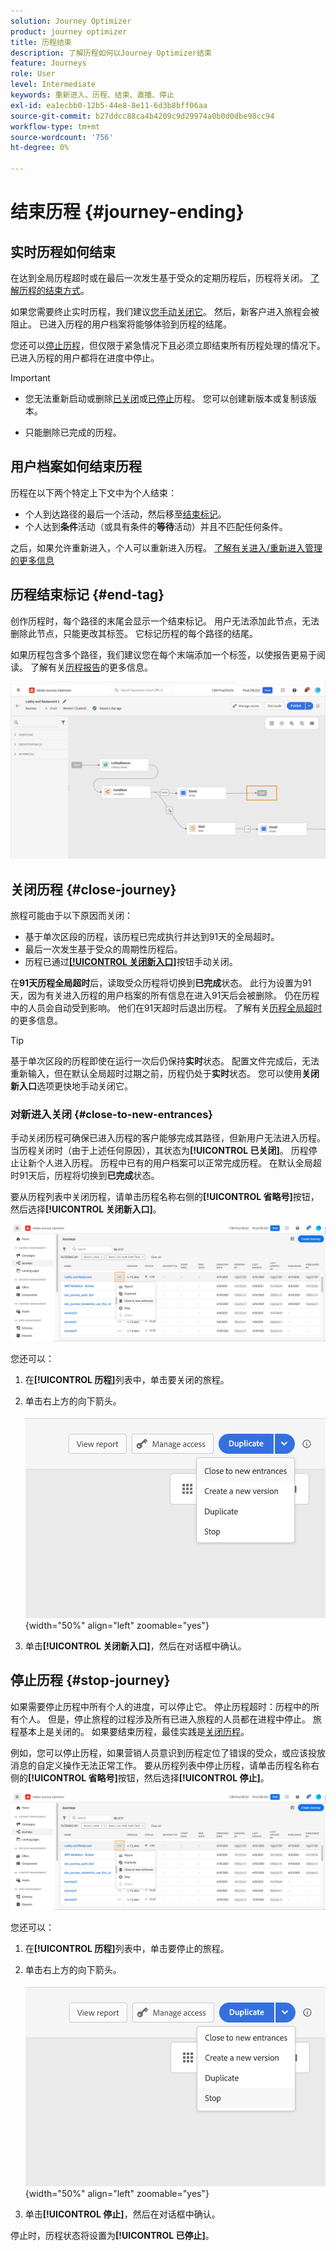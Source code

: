 ```yaml
---
solution: Journey Optimizer
product: journey optimizer
title: 历程结束
description: 了解历程如何以Journey Optimizer结束
feature: Journeys
role: User
level: Intermediate
keywords: 重新进入、历程、结束、直播、停止
exl-id: ea1ecbb0-12b5-44e8-8e11-6d3b8bff06aa
source-git-commit: b27ddcc88ca4b4209c9d29974a0b0d0dbe98cc94
workflow-type: tm+mt
source-wordcount: '756'
ht-degree: 0%

---
```


# 结束历程 {#journey-ending}

## 实时历程如何结束

在达到全局历程超时或在最后一次发生基于受众的定期历程后，历程将关闭。 [了解历程的结束方式](#close-journey)。

如果您需要终止实时历程，我们建议[您手动关闭它](#close-to-new-entrances)。 然后，新客户进入旅程会被阻止。 已进入历程的用户档案将能够体验到历程的结尾。

您还可以[停止历程](#stop-journey)，但仅限于紧急情况下且必须立即结束所有历程处理的情况下。 已进入历程的用户都将在进度中停止。

>[!IMPORTANT]
>
>* 您无法重新启动或删除[已关闭](#close-journey)或[已停止](#stop-journey)历程。 您可以创建新版本或复制该版本。
>
>* 只能删除已完成的历程。

## 用户档案如何结束历程

历程在以下两个特定上下文中为个人结束：

* 个人到达路径的最后一个活动，然后移至[结束标记](#end-tag)。
* 个人达到&#x200B;**条件**&#x200B;活动（或具有条件的&#x200B;**等待**&#x200B;活动）并且不匹配任何条件。

之后，如果允许重新进入，个人可以重新进入历程。 [了解有关进入/重新进入管理的更多信息](../building-journeys/journey-properties.md#entrance)

## 历程结束标记 {#end-tag}

创作历程时，每个路径的末尾会显示一个结束标记。 用户无法添加此节点，无法删除此节点，只能更改其标签。 它标记历程的每个路径的结尾。

如果历程包含多个路径，我们建议您在每个末端添加一个标签，以使报告更易于阅读。 了解有关[历程报告](../reports/live-report.md)的更多信息。

![](assets/journey-end.png)

## 关闭历程 {#close-journey}

旅程可能由于以下原因而关闭：

* 基于单次区段的历程，该历程已完成执行并达到91天的全局超时。
* 最后一次发生基于受众的周期性历程后。
* 历程已通过[**[!UICONTROL 关闭新入口]**](#close-to-new-entrances)按钮手动关闭。

在&#x200B;**91天历程全局超时**&#x200B;后，读取受众历程将切换到&#x200B;**已完成**&#x200B;状态。 此行为设置为91天，因为有关进入历程的用户档案的所有信息在进入91天后会被删除。 仍在历程中的人员会自动受到影响。 他们在91天超时后退出历程。  了解有关[历程全局超时](../building-journeys/journey-properties.md#global_timeout)的更多信息。

>[!TIP]
>
>基于单次区段的历程即使在运行一次后仍保持&#x200B;**实时**&#x200B;状态。 配置文件完成后，无法重新输入，但在默认全局超时过期之前，历程仍处于&#x200B;**实时**&#x200B;状态。 您可以使用&#x200B;**关闭新入口**&#x200B;选项更快地手动关闭它。

### 对新进入关闭 {#close-to-new-entrances}

手动关闭历程可确保已进入历程的客户能够完成其路径，但新用户无法进入历程。 当历程关闭时（由于上述任何原因），其状态为&#x200B;**[!UICONTROL 已关闭]**。 历程停止让新个人进入历程。 历程中已有的用户档案可以正常完成历程。 在默认全局超时91天后，历程将切换到&#x200B;**已完成**&#x200B;状态。

要从历程列表中关闭历程，请单击历程名称右侧的&#x200B;**[!UICONTROL 省略号]**&#x200B;按钮，然后选择&#x200B;**[!UICONTROL 关闭新入口]**。

![](assets/journey-finish-quick-action.png)

您还可以：

1. 在&#x200B;**[!UICONTROL 历程]**&#x200B;列表中，单击要关闭的旅程。
1. 单击右上方的向下箭头。

   ![](assets/finish_drop_down_list.png){width="50%" align="left" zoomable="yes"}

1. 单击&#x200B;**[!UICONTROL 关闭新入口]**，然后在对话框中确认。




## 停止历程 {#stop-journey}

如果需要停止历程中所有个人的进度，可以停止它。 停止历程超时：历程中的所有个人。 但是，停止旅程的过程涉及所有已进入旅程的人员都在进程中停止。 旅程基本上是关闭的。 如果要结束历程，最佳实践是[关闭历程](#close-journey)。


例如，您可以停止历程，如果营销人员意识到历程定位了错误的受众，或应该投放消息的自定义操作无法正常工作。 要从历程列表中停止历程，请单击历程名称右侧的&#x200B;**[!UICONTROL 省略号]**&#x200B;按钮，然后选择&#x200B;**[!UICONTROL 停止]**。

![](assets/journey-finish-quick-action.png)

您还可以：

1. 在&#x200B;**[!UICONTROL 历程]**&#x200B;列表中，单击要停止的旅程。
1. 单击右上方的向下箭头。

   ![](assets/finish_drop_down_list2.png){width="50%" align="left" zoomable="yes"}

1. 单击&#x200B;**[!UICONTROL 停止]**，然后在对话框中确认。

停止时，历程状态将设置为&#x200B;**[!UICONTROL 已停止]**。
